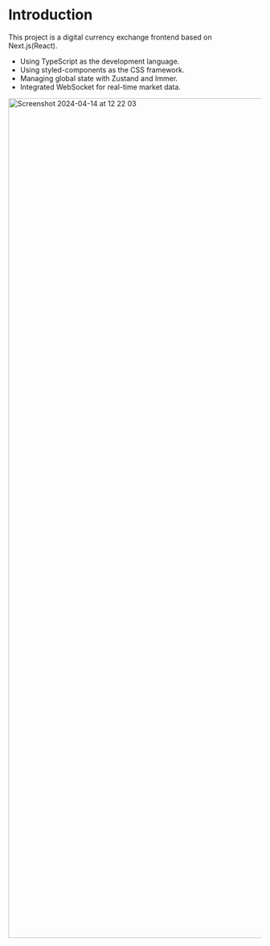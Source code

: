 # Introduction

This project is a digital currency exchange frontend based on Next.js(React). 
- Using TypeScript as the development language.
- Using styled-components as the CSS framework.
- Managing global state with Zustand and Immer.
- Integrated WebSocket for real-time market data.


<img width="1669" alt="Screenshot 2024-04-14 at 12 22 03" src="https://github.com/MarkJiang0/mj-exchange-frontend/assets/170775799/3204658e-3715-4d9e-b2aa-f8377fad2622">
